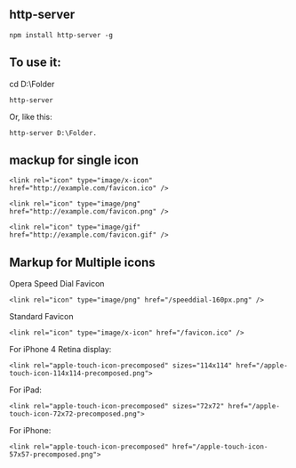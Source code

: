 ## http-server

`npm install http-server -g`

## To use it:

cd D:\Folder

`http-server`

Or, like this:

`http-server D:\Folder.`

## mackup for single icon

 `<link rel="icon" type="image/x-icon" href="http://example.com/favicon.ico" />` 

 `<link rel="icon" type="image/png" href="http://example.com/favicon.png" />` 

 `<link rel="icon" type="image/gif" href="http://example.com/favicon.gif" /> `

## Markup for Multiple icons

 Opera Speed Dial Favicon

 `<link rel="icon" type="image/png" href="/speeddial-160px.png" />`
     
 Standard Favicon 

 `<link rel="icon" type="image/x-icon" href="/favicon.ico" />` 

 For iPhone 4 Retina display: 

 `<link rel="apple-touch-icon-precomposed" sizes="114x114" href="/apple-touch-icon-114x114-precomposed.png">`

 For iPad: 

 `<link rel="apple-touch-icon-precomposed" sizes="72x72" href="/apple-touch-icon-72x72-precomposed.png">`

 For iPhone: 

 `<link rel="apple-touch-icon-precomposed" href="/apple-touch-icon-57x57-precomposed.png">`

